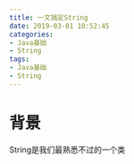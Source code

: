```yaml
---
title: 一文搞定String
date: 2019-03-01 10:52:45
categories: 
- Java基础
- String
tags:
- Java基础
- String
---
```




# 背景

String是我们最熟悉不过的一个类